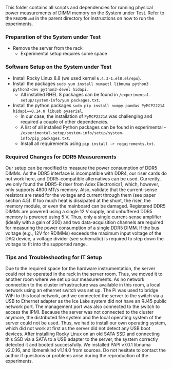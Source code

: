 This folder contains all scripts and dependencies for running physical power measurements of DIMM memory on the System under Test.
Refer to the `README.md` in the parent directory for instructions on how to run the experiments.

### Preparation of the System under Test
- Remove the server from the rack
  - Experimental setup requires some space

### Software Setup on the System under Test
- Install Rocky Linux 8.8 (we used kernel `6.4.3-1.el8.elrepo`).
- Install the packages `sudo yum install numactl libnuma python3 python3-dev python3-devel hidapi`.
  - All installed RHEL 8 packages can be found in `/experimental-setup/system-info/yum packages.txt`.
- Install the python packages `sudo pip install numpy pandas PyMCP2221A hidapi==0.14.0 libusb pyserial`.
  - In our case, the installation of `PyMCP2221A` was challenging and required a couple of other dependencies.
  - A list of all installed Python packages can be found in experimental - `/experimental-setup/system-info/setup/system-info/pip_packages.txt`.
  - Install all requirements using `pip install -r requirements.txt`.

### Required Changes for DDR5 Measurements
Our setup can be modified to measure the power consumption of DDR5 DIMMs.
As the DDR5 interface is incompatible with DDR4, our riser cards do not work
here, and DDR5-compatible alternatives can be used. Currently, we only found
the DDR5-R riser from Adex Electronics1, which, however, only supports 4800
MT/s memory. Also, validate that the current-sense resistors are rated for the
voltage and current through them (see paper section 4.5). If too much heat is
dissipated at the shunt, the riser, the memory module, or even the mainboard
can be damaged. Registered DDR5 DIMMs are powered using a single 12 V
supply, and unbuffered DDR5 memory is powered using 5 V. Thus, only a single
current-sense amplifier (ideally with a gain of 200) and two data-acquisition
channels are required for measuring the power consumption of a single DDR5
DIMM. If the bus voltage (e.g., 12V for RDIMMs) exceeds the maximum input
voltage of the DAQ device, a voltage divider (see schematic) is required to step
down the voltage to fit into the supported range.

### Tips and Troubleshooting for IT Setup
Due to the required space for the hardware instrumentation, the server could not
be operated in the rack in the server room. Thus, we moved it to another room
where we set up our measurements. As no network connection to the cluster
infrastructure was available in this room, a local network using an ethernet
switch was set up. The Pi was used to bridge WiFi to this local network, and
we connected the server to the switch via a USB to Ethernet adapter as the Ice
Lake system did not have an RJ45 public network port. The management port
was also connected to the switch to access the IPMI.
Because the server was not connected to the cluster anymore, the distributed
file system and the local operating system of the server could not be used. Thus,
we had to install our own operating system, which did not work at first as the
server did not detect any USB boot devices. After installing Rocky Linux on an
old SATA SSD and connecting this SSD via a SATA to a USB adapter to the
server, the system correctly detected it and booted successfully. We installed
PAPI v7.0.1 libnuma v2.0.16, and libmemkind v1.14.0 from sources.
Do not hesitate to contact the author if questions or problems arise during
the reproduction of the experiments.